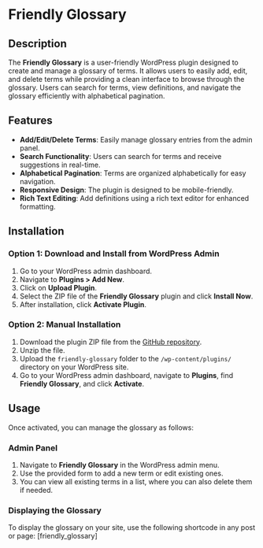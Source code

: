 # Friendly Glossary

## Description

The **Friendly Glossary** is a user-friendly WordPress plugin designed to create and manage a glossary of terms. It allows users to easily add, edit, and delete terms while providing a clean interface to browse through the glossary. Users can search for terms, view definitions, and navigate the glossary efficiently with alphabetical pagination.

## Features

- **Add/Edit/Delete Terms**: Easily manage glossary entries from the admin panel.
- **Search Functionality**: Users can search for terms and receive suggestions in real-time.
- **Alphabetical Pagination**: Terms are organized alphabetically for easy navigation.
- **Responsive Design**: The plugin is designed to be mobile-friendly.
- **Rich Text Editing**: Add definitions using a rich text editor for enhanced formatting.

## Installation

### Option 1: Download and Install from WordPress Admin

1. Go to your WordPress admin dashboard.
2. Navigate to **Plugins > Add New**.
3. Click on **Upload Plugin**.
4. Select the ZIP file of the **Friendly Glossary** plugin and click **Install Now**.
5. After installation, click **Activate Plugin**.

### Option 2: Manual Installation

1. Download the plugin ZIP file from the [GitHub repository](https://github.com/GiuliaCapozzi/friendly-glossary.git).
2. Unzip the file.
3. Upload the `friendly-glossary` folder to the `/wp-content/plugins/` directory on your WordPress site.
4. Go to your WordPress admin dashboard, navigate to **Plugins**, find **Friendly Glossary**, and click **Activate**.

## Usage

Once activated, you can manage the glossary as follows:

### Admin Panel

1. Navigate to **Friendly Glossary** in the WordPress admin menu.
2. Use the provided form to add a new term or edit existing ones.
3. You can view all existing terms in a list, where you can also delete them if needed.

### Displaying the Glossary

To display the glossary on your site, use the following shortcode in any post or page:
[friendly_glossary]
